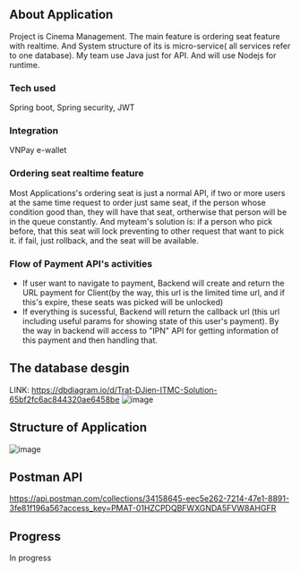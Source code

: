 ## About Application
Project is Cinema Management. The main feature is ordering seat feature with realtime. And System structure of its is micro-service( all services refer to one database). My team use Java just for API. And will use Nodejs for runtime.

### Tech used
Spring boot, Spring security, JWT
### Integration
VNPay e-wallet
### Ordering seat realtime feature
Most Applications's ordering seat is just a normal API, if two or more users at the same time request to order just same seat, if the person whose condition good than, they will have that seat, ortherwise that person will be in the queue constantly.
And myteam's solution is: if a person who pick before, that this seat will lock preventing to other request that want to pick it. if fail, just rollback, and the seat will be available.
### Flow of Payment API's activities
- If user want to navigate to payment, Backend will create and return the URL payment for Client(by the way, this url is the limited time url, and if this's expire, these seats was picked will be unlocked)
- If everything is sucessful, Backend will return the callback url (this url including useful params for showing state of this user's payment). By the way in backend will access to "IPN" API for getting information of this payment and then handling that.

## The database desgin 
LINK: https://dbdiagram.io/d/Trat-DJien-ITMC-Solution-65bf2fc6ac844320ae6458be
![image](https://github.com/realtime-cinema/CinemaManagement/assets/90248665/741cacde-2ff3-4207-885c-cf391ec005e5)
## Structure of Application
![image](https://github.com/realtime-cinema/CinemaManagement/assets/90248665/e361de87-dad8-4714-8981-593d135c5969)

## Postman API 
https://api.postman.com/collections/34158645-eec5e262-7214-47e1-8891-3fe81f196a56?access_key=PMAT-01HZCPDQBFWXGNDA5FVW8AHGFR

## Progress
In progress 

